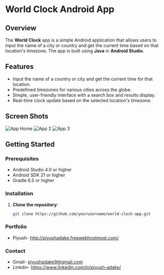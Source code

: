 # World Clock Android App

## Overview

The **World Clock** app is a simple Android application that allows users to input the name of a city or country and get the current time based on that location's timezone. The app is built using **Java** in **Android Studio**.

## Features

- Input the name of a country or city and get the current time for that location.
- Predefined timezones for various cities across the globe.
- Simple, user-friendly interface with a search box and results display.
- Real-time clock update based on the selected location's timezone.

## Screen Shots

![App Home](https://github.com/user-attachments/assets/a9290699-151b-4af3-a6f4-c6895d65377e)
![App 2](https://github.com/user-attachments/assets/3b5c9b4c-b4aa-4034-a4f5-236e723c18c3)
![App 3](https://github.com/user-attachments/assets/05697a5c-4b95-4ee7-aa4a-eb49307c3045)


## Getting Started

### Prerequisites

- Android Studio 4.0 or higher
- Android SDK 21 or higher
- Gradle 6.5 or higher

### Installation

1. **Clone the repository**:

   ```bash
   git clone https://github.com/yourusername/world-clock-app.git

### Portfolio
- Piyush-   http://piyushadake.freewebhostmost.com/

### Contact
- Gmail-  piyushadake9@gmail.com
- Linkdin- https://www.linkedin.com/in/piyush-adake/
